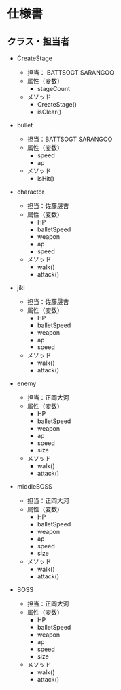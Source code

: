 # 仕様書
## クラス・担当者
- CreateStage
    - 担当： BATTSOGT SARANGOO
    - 属性（変数）
        - stageCount
    - メソッド
        - CreateStage()
        - isClear()
- bullet
    - 担当：BATTSOGT SARANGOO
    - 属性（変数）
        - speed
        - ap
    - メソッド
        - isHit()


- charactor
    - 担当：佐藤晟吉
    - 属性（変数）
        - HP
        - balletSpeed
        - weapon
        - ap
        - speed
    - メソッド
        - walk()
        - attack()
- jiki
    - 担当：佐藤晟吉
    - 属性（変数）
        - HP
        - balletSpeed
        - weapon
        - ap
        - speed
    - メソッド
        - walk()
        - attack()


- enemy
    - 担当：正岡大河
    - 属性（変数）
        - HP
        - balletSpeed
        - weapon
        - ap
        - speed
        - size
    - メソッド
        - walk()
        - attack()
- middleBOSS
    - 担当：正岡大河
    - 属性（変数）
        - HP
        - balletSpeed
        - weapon
        - ap
        - speed
        - size
    - メソッド
        - walk()
        - attack()
- BOSS
    - 担当：正岡大河
    - 属性（変数）
        - HP
        - balletSpeed
        - weapon
        - ap
        - speed
        - size
    - メソッド
        - walk()
        - attack()

